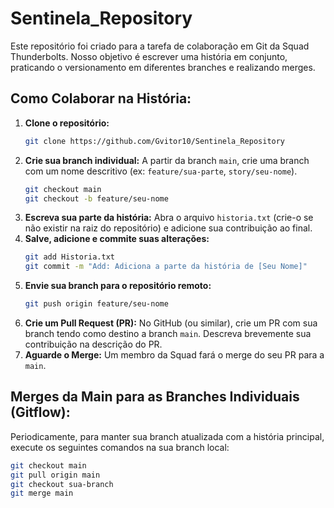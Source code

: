 # Sentinela_Repository

Este repositório foi criado para a tarefa de colaboração em Git da Squad Thunderbolts. Nosso objetivo é escrever uma história em conjunto, praticando o versionamento em diferentes branches e realizando merges.

## Como Colaborar na História:

1.  **Clone o repositório:**
    ```bash
    git clone https://github.com/Gvitor10/Sentinela_Repository
    ```
2.  **Crie sua branch individual:** A partir da branch `main`, crie uma branch com um nome descritivo (ex: `feature/sua-parte`, `story/seu-nome`).
    ```bash
    git checkout main
    git checkout -b feature/seu-nome
    ```
3.  **Escreva sua parte da história:** Abra o arquivo `historia.txt` (crie-o se não existir na raiz do repositório) e adicione sua contribuição ao final.
4.  **Salve, adicione e commite suas alterações:**
    ```bash
    git add Historia.txt
    git commit -m "Add: Adiciona a parte da história de [Seu Nome]"
    ```
5.  **Envie sua branch para o repositório remoto:**
    ```bash
    git push origin feature/seu-nome
    ```
6.  **Crie um Pull Request (PR):** No GitHub (ou similar), crie um PR com sua branch tendo como destino a branch `main`. Descreva brevemente sua contribuição na descrição do PR.
7.  **Aguarde o Merge:** Um membro da Squad fará o merge do seu PR para a `main`.

## Merges da Main para as Branches Individuais (Gitflow):

Periodicamente, para manter sua branch atualizada com a história principal, execute os seguintes comandos na sua branch local:

```bash
git checkout main
git pull origin main
git checkout sua-branch
git merge main
